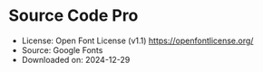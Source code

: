 # Source Code Pro

- License: Open Font License (v1.1) <https://openfontlicense.org/>
- Source: Google Fonts
- Downloaded on: 2024-12-29
